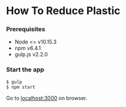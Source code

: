 # How To Reduce Plastic

### Prerequisites

- Node <= v10.15.3
- npm v6.4.1
- gulp.js v2.2.0

### Start the app

```
$ gulp
$ npm start
```

Go to [localhost:3000](localhost:3000) on browser.
